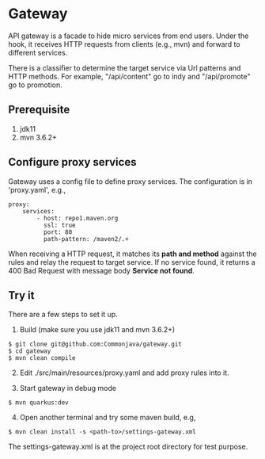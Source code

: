 # Gateway
API gateway is a facade to hide micro services from end users.
Under the hook, it receives HTTP requests from clients (e.g., mvn) and
forward to different services.

There is a classifier to determine the target service via Url
patterns and HTTP methods.
For example, "/api/content" go to indy and "/api/promote" go to promotion.

## Prerequisite
1. jdk11
2. mvn 3.6.2+

## Configure proxy services

Gateway uses a config file to define proxy services. The configuration is in
'proxy.yaml', e.g.,

```
proxy:
    services:
        - host: repo1.maven.org
          ssl: true
          port: 80
          path-pattern: /maven2/.+
```

When receiving a HTTP request, it matches its **path and method**
against the rules and relay the request to target service. If no service found,
it returns a 400 Bad Request with message body **Service not found**.

## Try it

There are a few steps to set it up.

1. Build (make sure you use jdk11 and mvn 3.6.2+)
```
$ git clone git@github.com:Commonjava/gateway.git
$ cd gateway
$ mvn clean compile
```

2. Edit ./src/main/resources/proxy.yaml and add proxy rules into it.

3. Start gateway in debug mode
```
$ mvn quarkus:dev
```

4. Open another terminal and try some maven build, e.g,
```
$ mvn clean install -s <path-to>/settings-gateway.xml
```
The settings-gateway.xml is at the project root directory for test
purpose.

